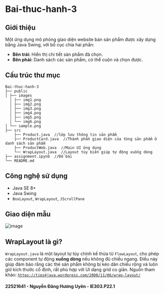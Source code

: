 # Bai-thuc-hanh-3
## Giới thiệu
Một ứng dụng mô phỏng giao diện website bán sản phẩm được xây dựng bằng Java Swing, với bố cục chia hai phần:
- **Bên trái:** Hiển thị chi tiết sản phẩm đã chọn.
- **Bên phải:** Danh sách các sản phẩm, có thể cuộn và chọn được.
## Cấu trúc thư mục
```
Bai-thuc-hanh-3
├── public
│ ├── images 
  │ ├── img1.png
  │ ├── img2.png
  │ ├── img3.png
  │ ├── img4.png
  │ ├── img5.png
  │ └── img6.png
│ └── sample.png
├── src
    ├── Product.java  //lớp lưu thông tin sản phẩm
    ├── ProductCard.java  //Thành phần giao diện của từng sản phẩm ở danh sách sản phẩm
    ├── ProductWeb.java  //Main UI ứng dụng
    └── WrapLayout.java  //Layout tùy biến giúp tự động xuống dòng
├── assignment.ipynb  //Đề bài
└── README.md
```
## Công nghệ sử dụng
- Java SE 8+
- Java Swing
- `BoxLayout`, `WrapLayout`, `JScrollPane`
## Giao diện mẫu
![image](https://github.com/user-attachments/assets/f89ec56e-cbad-4162-9f93-d7ab3d41ac1a)
## WrapLayout là gì?
`WrapLayout.java` là một layout tự tùy chỉnh kế thừa từ `FlowLayout`, cho phép các component tự động **xuống dòng** nếu không đủ chiều ngang. Điều này giúp đảm bảo rằng các thẻ sản phẩm không bị kéo dãn chiều rộng và luôn giữ kích thước cố định, rất phù hợp với UI dạng grid co giãn.
Nguồn tham khảo: [`https://tips4java.wordpress.com/2008/11/06/wrap-layout/`](https://tips4java.wordpress.com/2008/11/06/wrap-layout/)

#### 22521641 - Nguyễn Đăng Hương Uyên - IE303.P22.1
